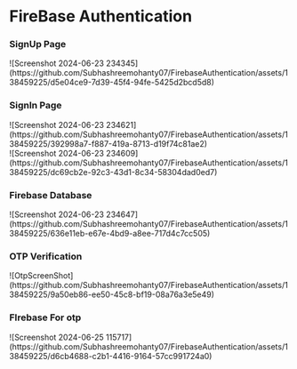 <h1>FireBase Authentication</h1>
<h3>SignUp Page</h3>
![Screenshot 2024-06-23 234345](https://github.com/Subhashreemohanty07/FirebaseAuthentication/assets/138459225/d5e04ce9-7d39-45f4-94fe-5425d2bcd5d8)

<h3>SignIn Page</h3>
![Screenshot 2024-06-23 234621](https://github.com/Subhashreemohanty07/FirebaseAuthentication/assets/138459225/392998a7-f887-419a-8713-d19f74c81ae2)<br>
![Screenshot 2024-06-23 234609](https://github.com/Subhashreemohanty07/FirebaseAuthentication/assets/138459225/dc69cb2e-92c3-43d1-8c34-58304dad0ed7)
<h3>Firebase Database</h3>
![Screenshot 2024-06-23 234647](https://github.com/Subhashreemohanty07/FirebaseAuthentication/assets/138459225/636e11eb-e67e-4bd9-a8ee-717d4c7cc505)
<h3>OTP Verification</h3>
![OtpScreenShot](https://github.com/Subhashreemohanty07/FirebaseAuthentication/assets/138459225/9a50eb86-ee50-45c8-bf19-08a76a3e5e49)
<h3>FIrebase For otp</h3>
![Screenshot 2024-06-25 115717](https://github.com/Subhashreemohanty07/FirebaseAuthentication/assets/138459225/d6cb4688-c2b1-4416-9164-57cc991724a0)

